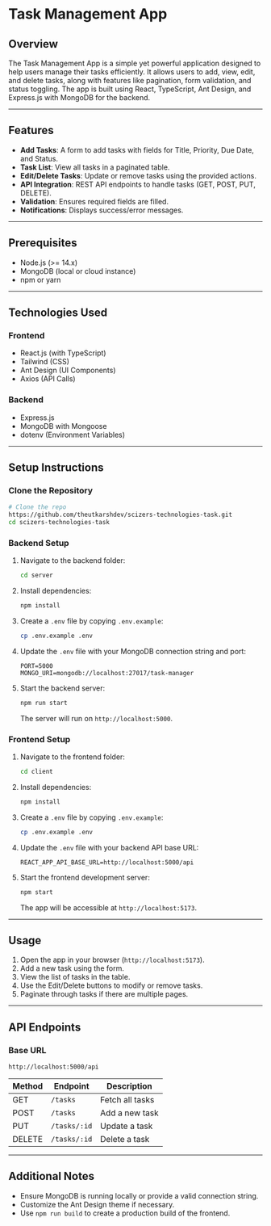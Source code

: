 # Task Management App

## Overview
The Task Management App is a simple yet powerful application designed to help users manage their tasks efficiently. It allows users to add, view, edit, and delete tasks, along with features like pagination, form validation, and status toggling. The app is built using React, TypeScript, Ant Design, and Express.js with MongoDB for the backend.

---

## Features
- **Add Tasks**: A form to add tasks with fields for Title, Priority, Due Date, and Status.
- **Task List**: View all tasks in a paginated table.
- **Edit/Delete Tasks**: Update or remove tasks using the provided actions.
- **API Integration**: REST API endpoints to handle tasks (GET, POST, PUT, DELETE).
- **Validation**: Ensures required fields are filled.
- **Notifications**: Displays success/error messages.

---

## Prerequisites
- Node.js (>= 14.x)
- MongoDB (local or cloud instance)
- npm or yarn

---

## Technologies Used
### Frontend
- React.js (with TypeScript)
- Tailwind (CSS)
- Ant Design (UI Components)
- Axios (API Calls)

### Backend
- Express.js
- MongoDB with Mongoose
- dotenv (Environment Variables)

---

## Setup Instructions

### Clone the Repository
```bash
# Clone the repo
https://github.com/theutkarshdev/scizers-technologies-task.git
cd scizers-technologies-task
```

### Backend Setup
1. Navigate to the backend folder:
   ```bash
   cd server
   ```

2. Install dependencies:
   ```bash
   npm install
   ```

3. Create a `.env` file by copying `.env.example`:
   ```bash
   cp .env.example .env
   ```

4. Update the `.env` file with your MongoDB connection string and port:
   ```plaintext
   PORT=5000
   MONGO_URI=mongodb://localhost:27017/task-manager
   ```

5. Start the backend server:
   ```bash
   npm run start
   ```
   The server will run on `http://localhost:5000`.

### Frontend Setup
1. Navigate to the frontend folder:
   ```bash
   cd client
   ```

2. Install dependencies:
   ```bash
   npm install
   ```

3. Create a `.env` file by copying `.env.example`:
   ```bash
   cp .env.example .env
   ```

4. Update the `.env` file with your backend API base URL:
   ```plaintext
   REACT_APP_API_BASE_URL=http://localhost:5000/api
   ```

5. Start the frontend development server:
   ```bash
   npm start
   ```
   The app will be accessible at `http://localhost:5173`.

---

## Usage
1. Open the app in your browser (`http://localhost:5173`).
2. Add a new task using the form.
3. View the list of tasks in the table.
4. Use the Edit/Delete buttons to modify or remove tasks.
5. Paginate through tasks if there are multiple pages.

---

## API Endpoints
### Base URL
`http://localhost:5000/api`

| Method | Endpoint       | Description            |
|--------|----------------|------------------------|
| GET    | `/tasks`       | Fetch all tasks        |
| POST   | `/tasks`       | Add a new task         |
| PUT    | `/tasks/:id`   | Update a task          |
| DELETE | `/tasks/:id`   | Delete a task          |

---

## Additional Notes
- Ensure MongoDB is running locally or provide a valid connection string.
- Customize the Ant Design theme if necessary.
- Use `npm run build` to create a production build of the frontend.

